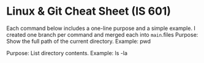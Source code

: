 # Linux & Git Cheat Sheet (IS 601)

Each command below includes a one-line purpose and a simple example.
I created one branch per command and merged each into `main`.files
Purpose: Show the full path of the current directory.
Example: pwd

Purpose: List directory contents.
Example:
    ls -la
